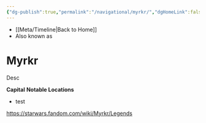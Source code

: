 ```yaml
---
{"dg-publish":true,"permalink":"/navigational/myrkr/","dgHomeLink":false}
---
```


- [[Meta/Timeline\|Back to Home]]
- Also known as 

# Myrkr
Desc

**Capital**
**Notable Locations**
- test

https://starwars.fandom.com/wiki/Myrkr/Legends